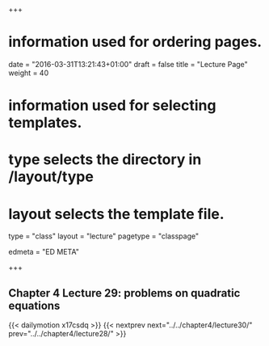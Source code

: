 +++
# information used for ordering pages.
date = "2016-03-31T13:21:43+01:00"
draft = false
title = "Lecture Page"
weight = 40

# information used for selecting templates.
# type selects the directory in /layout/type
# layout selects the template file.

type   = "class"
layout = "lecture"
pagetype = "classpage"





edmeta = "ED META"

+++
## Chapter 4 Lecture 29: problems on quadratic equations
{{< dailymotion x17csdq >}}
{{< nextprev next="../../chapter4/lecture30/"     prev="../../chapter4/lecture28/"  >}}

